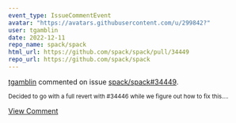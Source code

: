 ```yaml
---
event_type: IssueCommentEvent
avatar: "https://avatars.githubusercontent.com/u/299842?"
user: tgamblin
date: 2022-12-11
repo_name: spack/spack
html_url: https://github.com/spack/spack/pull/34449
repo_url: https://github.com/spack/spack
---
```


<a href='https://github.com/tgamblin' target='_blank'>tgamblin</a> commented on issue <a href='https://github.com/spack/spack/pull/34449' target='_blank'>spack/spack#34449</a>.

<small>Decided to go with a full revert with #34446 while we figure out how to fix this....</small>

<a href='https://github.com/spack/spack/pull/34449' target='_blank'>View Comment</a>